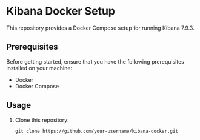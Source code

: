 # Kibana Docker Setup

This repository provides a Docker Compose setup for running Kibana 7.9.3.

## Prerequisites

Before getting started, ensure that you have the following prerequisites installed on your machine:

- Docker
- Docker Compose

## Usage

1. Clone this repository:

   ```shell
   git clone https://github.com/your-username/kibana-docker.git
